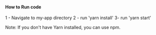 #### How to Run code

1 - Navigate to my-app directory
2 - run 'yarn install'
3- run 'yarn start'

Note: If you don't have Yarn installed, you can use npm. 


